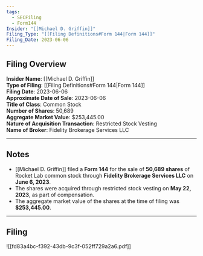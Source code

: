 ```yaml
---
tags:
  - SECFiling
  - Form144
Insider: "[[Michael D. Griffin]]"
Filing_Type: "[[Filing Definitions#Form 144|Form 144]]"
Filing_Date: 2023-06-06  
---
```

## Filing Overview

**Insider Name**: [[Michael D. Griffin]]  
**Type of Filing**: [[Filing Definitions#Form 144|Form 144]]  
**Filing Date**: 2023-06-06  
**Approximate Date of Sale**: 2023-06-06  
**Title of Class**: Common Stock  
**Number of Shares**: 50,689  
**Aggregate Market Value**: $253,445.00  
**Nature of Acquisition Transaction**: Restricted Stock Vesting  
**Name of Broker**: Fidelity Brokerage Services LLC  

---
## Notes

- [[Michael D. Griffin]] filed a **Form 144** for the sale of **50,689 shares** of Rocket Lab common stock through **Fidelity Brokerage Services LLC** on **June 6, 2023**.  
- The shares were acquired through restricted stock vesting on **May 22, 2023**, as part of compensation.  
- The aggregate market value of the shares at the time of filing was **$253,445.00**.  

---
## Filing

![[fd83a4bc-f392-43db-9c3f-052ff729a2a6.pdf]]
